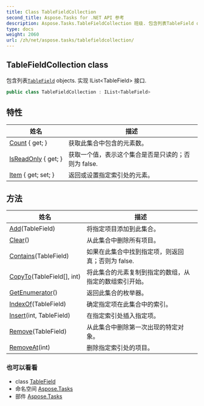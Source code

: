 ```yaml
---
title: Class TableFieldCollection
second_title: Aspose.Tasks for .NET API 参考
description: Aspose.Tasks.TableFieldCollection 班级. 包含列表TableField objects. 实现 IListTableField 接口.
type: docs
weight: 2060
url: /zh/net/aspose.tasks/tablefieldcollection/
---
```

## TableFieldCollection class

包含列表[`TableField`](../tablefield/) objects. 实现 IList&lt;TableField&gt; 接口.

```csharp
public class TableFieldCollection : IList<TableField>
```

## 特性

| 姓名 | 描述 |
| --- | --- |
| [Count](../../aspose.tasks/tablefieldcollection/count/) { get; } | 获取此集合中包含的元素数。 |
| [IsReadOnly](../../aspose.tasks/tablefieldcollection/isreadonly/) { get; } | 获取一个值，表示这个集合是否是只读的；否则为 false. |
| [Item](../../aspose.tasks/tablefieldcollection/item/) { get; set; } | 返回或设置指定索引处的元素。 |

## 方法

| 姓名 | 描述 |
| --- | --- |
| [Add](../../aspose.tasks/tablefieldcollection/add/)(TableField) | 将指定项目添加到此集合。 |
| [Clear](../../aspose.tasks/tablefieldcollection/clear/)() | 从此集合中删除所有项目。 |
| [Contains](../../aspose.tasks/tablefieldcollection/contains/)(TableField) | 如果在此集合中找到指定项，则返回真；否则为 false. |
| [CopyTo](../../aspose.tasks/tablefieldcollection/copyto/)(TableField[], int) | 将此集合的元素复制到指定的数组，从指定的数组索引开始。 |
| [GetEnumerator](../../aspose.tasks/tablefieldcollection/getenumerator/)() | 返回此集合的枚举器。 |
| [IndexOf](../../aspose.tasks/tablefieldcollection/indexof/)(TableField) | 确定指定项在此集合中的索引。 |
| [Insert](../../aspose.tasks/tablefieldcollection/insert/)(int, TableField) | 在指定索引处插入指定项。 |
| [Remove](../../aspose.tasks/tablefieldcollection/remove/)(TableField) | 从此集合中删除第一次出现的特定对象。 |
| [RemoveAt](../../aspose.tasks/tablefieldcollection/removeat/)(int) | 删除指定索引处的项目。 |

### 也可以看看

* class [TableField](../tablefield/)
* 命名空间 [Aspose.Tasks](../../aspose.tasks/)
* 部件 [Aspose.Tasks](../../)


